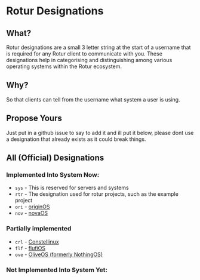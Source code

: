 # Rotur Designations

## What?

Rotur designations are a small 3 letter string at the start of a username that is required for any Rotur client to communicate with you. These designations help in categorising and distinguishing among various operating systems within the Rotur ecosystem.

## Why?

So that clients can tell from the username what system a user is using.

## Propose Yours

Just put in a github issue to say to add it and ill put it below, please dont use a designation that already exists as it could break things.

## All (Official) Designations

### Implemented Into System Now:

* `sys` - This is reserved for servers and systems
* `rtr` - The designation used for rotur projects, such as the example project
* `ori` - [originOS](https://origin.mistium.com)
* `nov` - [novaOS](https://adthoughtsglobal.github.io/Nova-OS/)

### Partially implemented

* `crl` - [Constellinux](https://github.com/Constellinux)
* `flf` - [flufiOS](https://github.com/ThePandaDever/Flufi-OS)
* `ove` - [OliveOS (formerly NothingOS)](https://github.com/JustN00ne/NothingOS)

### Not Implemented Into System Yet:

